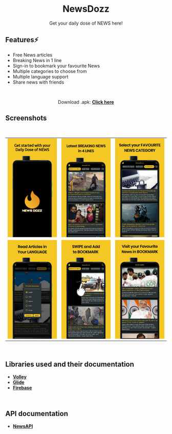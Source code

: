 <div align="center">
        
# NewsDozz
Get your daily dose of NEWS here!

</div>

<div align="left">

## Features⚡️

- Free News articles
- Breaking News in 1 line
- Sign-in to bookmark your favourite News
- Multiple categories to choose from
- Multiple language support
- Share news with friends

</div>
<div align="center">

<br>

Download .apk: [**Click here**](https://github.com/kt-shashi/NewsDozz/blob/main/apk/Newsdozz.apk)

</div>
<div align="left">

## Screenshots

<br>

<table>
    <tr>
        <td><img src = "/screenshots/1.jpg" ></td>
        <td><img src = "/screenshots/2.jpg" ></td>
        <td><img src = "/screenshots/3.jpg" ></td>
    </tr>
    <tr>
        <td><img src = "/screenshots/4.jpg" ></td>
        <td><img src = "/screenshots/5.jpg" ></td>
        <td><img src = "/screenshots/6.jpg" ></td>
    </tr>
</table>

<br>

## Libraries used and their documentation

- [**Volley**](https://developer.android.com/training/volley)
- [**Glide**](https://github.com/bumptech/glide)
- [**Firebase**](https://firebase.google.com/docs/android/setup)

<br>

## API documentation

- [**NewsAPI**](https://gnews.io/docs/v4#introduction)

</div>
